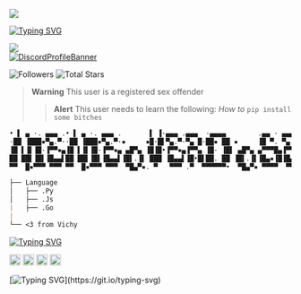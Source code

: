 <img src="https://camo.githubusercontent.com/4392fe8414e46118eb6ddcc972e6833793a515172c21bcdca955de17a1170855/68747470733a2f2f6d656469612e646973636f72646170702e6e65742f6174746163686d656e74732f3831333334313636323534353331333833322f3831333334333430343530373236373039322f706f6b656d6f6e5f706978656c2e676966"></code></a>

[![Typing SVG](https://readme-typing-svg.herokuapp.com?font=Yellowtail&duration=4000&color=730ACD&lines=Memeoverdose)](https://git.io/typing-svg)

![](https://komarev.com/ghpvc/?username=Ratsuyo&color=blueviolet)
<br>
[![DiscordProfileBanner](https://discord.c99.nl/widget/theme-1/988831661724692521.png)](https://discord.com)

<p align="left">
  <img alt="Followers" src="https://img.shields.io/github/followers/clownist?style=for-the-badge&logo=stylelint&color=blueviolet">
  <img alt="Total Stars" src="https://img.shields.io/github/stars/clownist?style=for-the-badge&logo=Streamlit&color=blueviolet">
</p>

> **Warning**
> This user is a registered sex offender
> > **Alert**
> This user needs to learn the following: *How to* ```pip install some bitches```
```md
• ▌ ▄ ·. ▄▄▄ .• ▌ ▄ ·. ▄▄▄ .       ▌ ▐·▄▄▄ .▄▄▄  ·▄▄▄▄        .▄▄ · ▄▄▄ .     | clownist@github
·██ ▐███▪▀▄.▀··██ ▐███▪▀▄.▀·▪     ▪█·█▌▀▄.▀·▀▄ █·██▪ ██ ▪     ▐█ ▀. ▀▄.▀·     | ------------
▐█ ▌▐▌▐█·▐▀▀▪▄▐█ ▌▐▌▐█·▐▀▀▪▄ ▄█▀▄ ▐█▐█•▐▀▀▪▄▐▀▀▄ ▐█· ▐█▌ ▄█▀▄ ▄▀▀▀█▄▐▀▀▪▄     | 📧・memeoverdose@wants-to-die.xyz
██ ██▌▐█▌▐█▄▄▌██ ██▌▐█▌▐█▄▄▌▐█▌.▐▌ ███ ▐█▄▄▌▐█•█▌██. ██ ▐█▌.▐▌▐█▄▪▐█▐█▄▄▌     | 📝・15 y/o
▀▀  █▪▀▀▀ ▀▀▀ ▀▀  █▪▀▀▀ ▀▀▀  ▀█▄▀▪. ▀   ▀▀▀ .▀  ▀▀▀▀▀▀•  ▀█▄▀▪ ▀▀▀▀  ▀▀▀      | ✅・Cum.in(Stealthy = Mommy , Shaj = Daddy , Dreamy = sexy , Hunolog = pro haxor + pls no mad anymore at me UwU , ui = my sex slave , Rayan = stepdaddy , Gulab = stepmommy , Fabio = Sexy + Hot , Merkz = my AHDH negrou , TrixTM = blacc , itroublve = troublebouble, blaststar/tech_support = my idol UwU ichhacke = unjailed🥳)  

├── Language
│   ├── .Py
│   ├── .Js
|   ├── .Go
|
└── <3 from Vichy
```
[![Typing SVG](https://readme-typing-svg.herokuapp.com?duration=4000&color=6D67F7&background=FFFFFF00&lines=Socials)](https://git.io/typing-svg)
  <p style="text-align: left;"align="left"><a href="https://discord.com/invite/termsofservice"><code><img alt="DMDGO's Server" height="20" src="https://www.naperville203.org/cms/lib/IL01904881/Centricity/Domain/1712/discord_metro_icon_by_destuert_dbtif5j-fullview.jpg"></code></a> <a href="https://www.instagram.com/lives2death/"><code><img alt="Memeoverdose's Instagram" height="20" src="https://leesbevorderingindeklas.nl/wp-content/uploads/2020/11/Instagram-logo.png"></code></a> <a href="https://discord.gg/vcc"><code><img alt="Crime's Server" height="20" src="https://cdn.discordapp.com/avatars/982690490182946926/8418296a9209f22693cc1788a17076c5.png?size=1024"></code></a> <a href="https://t.me/Spaceyes"><code><img alt="Memeoverdose's Telegram" height="20" src="https://c.tenor.com/QPDizCpJetAAAAAj/%D1%82%D0%B5%D0%BB%D0%B5%D0%B3%D1%80%D0%B0%D0%BC-%D1%81%D0%BE%D0%BE%D0%B1%D1%89%D0%B5%D0%BD%D0%B8%D0%B5.png"></code></a></p> 

[![Typing SVG](https://readme-typing-svg.herokuapp.com?duration=2100&color=F7C433&lines=Have+something+to+say%3F;Without..;genuine+legally+accepted+proof%3F;Talk+to+my+dick.)](https://git.io/typing-svg)
